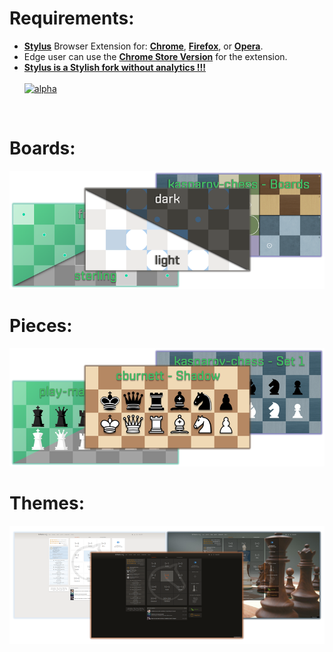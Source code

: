 # Requirements:
 - [**Stylus**](https://add0n.com/stylus.html) Browser Extension for: [**Chrome**](https://chrome.google.com/webstore/detail/stylus/clngdbkpkpeebahjckkjfobafhncgmne), [**Firefox**](https://addons.mozilla.org/en-US/firefox/addon/styl-us/), or [**Opera**](https://addons.opera.com/en/extensions/details/stylus/).
 - Edge user can use the [**Chrome Store Version**](https://chrome.google.com/webstore/detail/stylus/clngdbkpkpeebahjckkjfobafhncgmne) for the extension.
 - [**Stylus is a Stylish fork without analytics !!!**](https://www.ghacks.net/2017/05/16/stylus-is-a-stylish-fork-without-analytics/)<br><br>
[![alpha](https://img.shields.io/badge/openstyles%20-%20stylus-28FCFC.svg?style=popout&logoColor=28FCFC&labelColor=323232&logo=github)](https://github.com/openstyles/stylus)
<br>

# Boards:
<p align="center">
 <a href="https://github.com/MyCodeIsntWorking/Lichess.org/tree/main/Stylus/Boards"><img src="https://raw.githubusercontent.com/MyCodeIsntWorking/Lichess.org/main/Stylus/Boards/sources/screenshots/boards.png" /></a>
</p>

# Pieces:
<p align="center">
 <a href="https://github.com/MyCodeIsntWorking/Lichess.org/tree/main/Stylus/Pieces"><img src="https://raw.githubusercontent.com/MyCodeIsntWorking/Lichess.org/main/Stylus/Pieces/sources/screenshots/pieces.png" /></a>
</p>

# Themes:
<p align="center">
 <a href="https://github.com/MyCodeIsntWorking/Lichess.org/tree/main/Stylus/Themes"><img src="https://raw.githubusercontent.com/MyCodeIsntWorking/Lichess.org/main/Stylus/Themes/sources/images/screenshots/themes.png" /></a>
</p>
